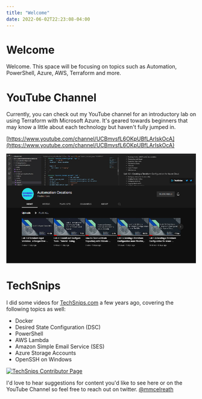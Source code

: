 ```yaml
---
title: "Welcome"
date: 2022-06-02T22:23:08-04:00
---
```


# Welcome

Welcome. This space will be focusing on topics such as Automation, PowerShell, Azure, AWS, Terraform and more. 

# YouTube Channel

Currently, you can check out my YouTube channel for an introductory lab on using Terraform with Microsoft Azure. It's geared towards beginners that may know a little about each technology but haven't fully jumped in.

[https://www.youtube.com/channel/UCBmvsfL6OKpUBfLArIskOcA](https://www.youtube.com/channel/UCBmvsfL6OKpUBfLArIskOcA)

[![Automation Creations YouTube Channel](../images/YouTubeChannel.png)](https://www.youtube.com/channel/UCBmvsfL6OKpUBfLArIskOcA "Automation Creations YouTube Channel")

# TechSnips

I did some videos for [TechSnips.com](https://techsnips.io/contributors/matt-mcelreath/) a few years ago, covering the following topics as well:

- Docker
- Desired State Configuration (DSC)
- PowerShell
- AWS Lambda
- Amazon Simple Email Service (SES)
- Azure Storage Accounts
- OpenSSH on Windows

[![TechSnips Contributor Page](/images/TechSnipsPage.png)](https://techsnips.io/contributors/matt-mcelreath/ "TechSnips Contributor Page")

I'd love to hear suggestions for content you'd like to see here or on the YouTube Channel so feel free to reach out on twitter. [@mmcelreath](https://twitter.com/Mmcelreath)